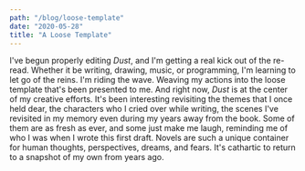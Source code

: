 ```yaml
---
path: "/blog/loose-template"
date: "2020-05-28"
title: "A Loose Template"
---
```


I've begun properly editing _Dust_, and I'm getting a real kick out of the re-read. Whether it be writing, drawing, music, or programming, I'm learning to let go of the reins. I'm riding the wave. Weaving my actions into the loose template that's been presented to me. And right now, _Dust_ is at the center of my creative efforts. It's been interesting revisiting the themes that I once held dear, the characters who I cried over while writing, the scenes I've revisited in my memory even during my years away from the book. Some of them are as fresh as ever, and some just make me laugh, reminding me of who I was when I wrote this first draft.
Novels are such a unique container for human thoughts, perspectives, dreams, and fears. It's cathartic to return to a snapshot of my own from years ago.

